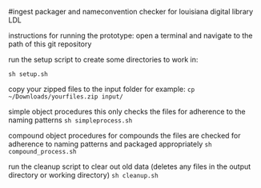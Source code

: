 #ingest packager and nameconvention checker for louisiana digital library LDL

instructions for running the prototype:
open a terminal and navigate to the path of this git repository

run the setup script to create some directories to work in:

```sh setup.sh```



copy your zipped files to the input folder
for example:
```cp ~/Downloads/yourfiles.zip input/```

simple object procedures
this only checks the files for adherence to the naming patterns
```sh simpleprocess.sh```

compound object procedures
for compounds the files are checked for adherence to naming patterns and packaged appropriately
```sh compound_process.sh```

run the cleanup script to clear out old data (deletes any files in the output directory or working directory)
```sh cleanup.sh```